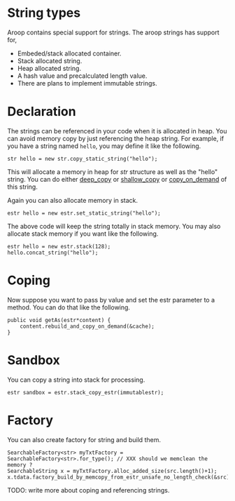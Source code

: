 
String types
==============

Aroop contains special support for strings. The aroop strings has support for,

- Embeded/stack allocated container.
- Stack allocated string.
- Heap allocated string.
- A hash value and precalculated length value.
- There are plans to implement immutable strings.

Declaration
=============

The strings can be referenced in your code when it is allocated in heap. You can avoid memory copy by just referencing the heap string. For example, if you have a string named `hello`, you may define it like the following.

```vala
str hello = new str.copy_static_string("hello");
```

This will allocate a memory in heap for *str* structure as well as the "hello" string. You can do either [deep_copy](http://en.wikipedia.org/wiki/Deep_copy#Deep_copy) or [shallow_copy](http://en.wikipedia.org/wiki/Deep_copy#Shallow_copy) or [copy_on_demand](http://en.wikipedia.org/wiki/Deep_copy#Lazy_copy) of this string.

Again you can also allocate memory in stack.

```vala
estr hello = new estr.set_static_string("hello");
```

The above code will keep the string totally in stack memory. You may also allocate stack memory if you want like the following.

```vala
estr hello = new estr.stack(128);
hello.concat_string("hello");
```

Coping
=======

Now suppose you want to pass by value and set the estr parameter to a method. You can do that like the following.

```vala
public void getAs(estr*content) {
	content.rebuild_and_copy_on_demand(&cache);
}
```

Sandbox
========
You can copy a string into stack for processing.

```vala
estr sandbox = estr.stack_copy_estr(immutablestr);
```

Factory
========

You can also create factory for string and build them.

```vala
SearchableFactory<str> myTxtFactory = SearchableFactory<str>.for_type(); // XXX should we memclean the memory ?
SearchableString x = myTxtFactory.alloc_added_size(src.length()+1);
x.tdata.factory_build_by_memcopy_from_estr_unsafe_no_length_check(&src);
```


TODO: write more about coping and referencing strings.

